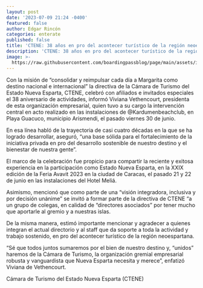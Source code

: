 ```yaml
---
layout: post
date: '2023-07-09 21:24 -0400'
featured: false
author: Edgar Rincón
categories: enterate
published: false
title: 'CTENE: 38 años en pro del acontecer turístico de la región neoespartana'
description: 'CTENE: 38 años en pro del acontecer turístico de la región neoespartana'
image: >-
  https://raw.githubusercontent.com/boardingpassblog/page/main/assets/images/CTENE.jpg
---
```

Con la misión de “consolidar y reimpulsar cada día a Margarita como destino nacional e internacional” la directiva de la Cámara de Turismo del Estado Nueva Esparta, CTENE, celebró con afiliados e invitados especiales el 38 aniversario de actividades, informó Viviana Vethencourt, presidenta de esta organización empresarial, quien tuvo a su cargo la intervención central en acto realizado en las instalaciones de @Kardumenbeachclub, en Playa Guacuco, municipio Arismendi, el pasado viernes 30 de junio.

En esa línea habló de la trayectoria de casi cuatro décadas en la que se ha logrado desarrollar, aseguró, “una base sólida para el fortalecimiento de la iniciativa privada en pro del desarrollo sostenible de nuestro destino y el bienestar de nuestra gente”.

El marco de la celebración fue propicio para compartir la reciente y exitosa experiencia en la participación como Estado Nueva Esparta, en la XXIX edición de la Feria Avavit 2023 en la ciudad de Caracas, el pasado 21 y 22 de junio en las instalaciones del Hotel Meliá.

Asimismo, mencionó que como parte de una “visión integradora, inclusiva y por decisión unánime” se invitó a formar parte de la directiva de CTENE “a un grupo de colegas, en calidad de “directores asociados” por tener mucho que aportarle al gremio y a nuestras islas.

De la misma manera, estimó importante mencionar y agradecer a quienes integran el actual directorio y al staff que da soporte a toda la actividad y trabajo sostenido, en pro del acontecer turístico de la región neoespartana.

“Sé que todos juntos sumaremos por el bien de nuestro destino y, “unidos” haremos de la Cámara de Turismo, la organización gremial empresarial robusta y vanguardista que Nueva Esparta necesita y merece”, enfatizó Viviana de Vethencourt.

Cámara de Turismo del Estado Nueva Esparta (CTENE)